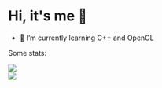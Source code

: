 



# Hi, it's me 👋

<!-- <img src="https://github.com/ts-vadim.png" width="150px"></img> -->

<!-- - :smile: I’m currently working on a 2D game inspired by Pac-Man :blush: -->
- :cactus: I’m currently learning C++ and OpenGL

Some stats:

<div style="display: flex; flex-direction: column;">
  <img align="center" src="https://github-readme-stats.vercel.app/api?username=ts-vadim&count_private=true&show_icons=true&theme=tokyonight" />
  <img align="center" src="https://github-readme-stats.vercel.app/api/top-langs/?username=ts-vadim&exclude_repo=glad&count_private=true&layout=compact&theme=tokyonight" />
</div>

<!--
### Me on other platforms
<p float="left">
  <a href="https://app.nuclino.com/NightTimeCoding/Angry-Pacman">
    <img src="https://github.com/ts-vadim/ts-vadim/blob/main/images/nuclino-logo.png" width="70px">
    </img>
  <a/>
  <a href="https://ts-vadim.itch.io/">
    <img src="https://github.com/ts-vadim/ts-vadim/blob/main/images/itchio-logo.png" width="70px">
    </img>
  <a/>
  <a href="https://osu.ppy.sh/users/22827391">
    <img src="https://github.com/ts-vadim/ts-vadim/blob/main/images/osu-logo.png" width="70px">
    </img>
  <a/>
</p>
-->

